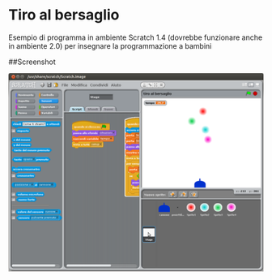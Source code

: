Tiro al bersaglio
=================

Esempio di programma in ambiente Scratch 1.4 (dovrebbe funzionare anche in ambiente 2.0) per insegnare la programmazione a bambini


##Screenshot

![screenshot](screenshot.png)
